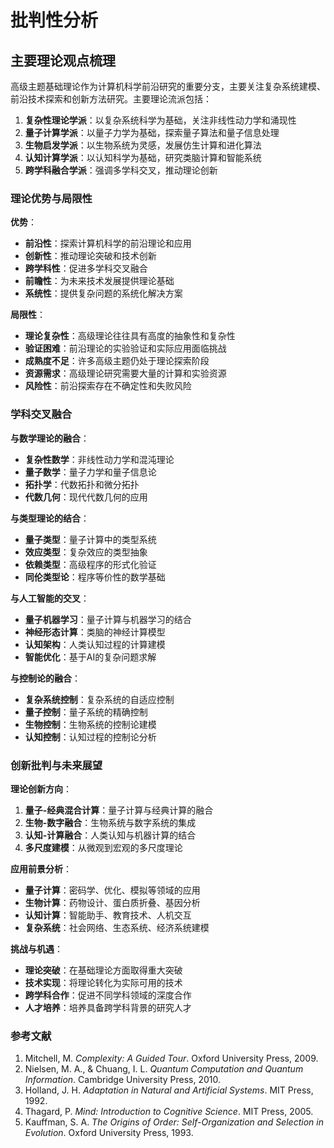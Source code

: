 # 批判性分析

## 主要理论观点梳理

高级主题基础理论作为计算机科学前沿研究的重要分支，主要关注复杂系统建模、前沿技术探索和创新方法研究。主要理论流派包括：

1. **复杂性理论学派**：以复杂系统科学为基础，关注非线性动力学和涌现性
2. **量子计算学派**：以量子力学为基础，探索量子算法和量子信息处理
3. **生物启发学派**：以生物系统为灵感，发展仿生计算和进化算法
4. **认知计算学派**：以认知科学为基础，研究类脑计算和智能系统
5. **跨学科融合学派**：强调多学科交叉，推动理论创新

### 理论优势与局限性

**优势**：

- **前沿性**：探索计算机科学的前沿理论和应用
- **创新性**：推动理论突破和技术创新
- **跨学科性**：促进多学科交叉融合
- **前瞻性**：为未来技术发展提供理论基础
- **系统性**：提供复杂问题的系统化解决方案

**局限性**：

- **理论复杂性**：高级理论往往具有高度的抽象性和复杂性
- **验证困难**：前沿理论的实验验证和实际应用面临挑战
- **成熟度不足**：许多高级主题仍处于理论探索阶段
- **资源需求**：高级理论研究需要大量的计算和实验资源
- **风险性**：前沿探索存在不确定性和失败风险

### 学科交叉融合

**与数学理论的融合**：

- **复杂性数学**：非线性动力学和混沌理论
- **量子数学**：量子力学和量子信息论
- **拓扑学**：代数拓扑和微分拓扑
- **代数几何**：现代代数几何的应用

**与类型理论的结合**：

- **量子类型**：量子计算中的类型系统
- **效应类型**：复杂效应的类型抽象
- **依赖类型**：高级程序的形式化验证
- **同伦类型论**：程序等价性的数学基础

**与人工智能的交叉**：

- **量子机器学习**：量子计算与机器学习的结合
- **神经形态计算**：类脑的神经计算模型
- **认知架构**：人类认知过程的计算建模
- **智能优化**：基于AI的复杂问题求解

**与控制论的融合**：

- **复杂系统控制**：复杂系统的自适应控制
- **量子控制**：量子系统的精确控制
- **生物控制**：生物系统的控制论建模
- **认知控制**：认知过程的控制论分析

### 创新批判与未来展望

**理论创新方向**：

1. **量子-经典混合计算**：量子计算与经典计算的融合
2. **生物-数字融合**：生物系统与数字系统的集成
3. **认知-计算融合**：人类认知与机器计算的结合
4. **多尺度建模**：从微观到宏观的多尺度理论

**应用前景分析**：

- **量子计算**：密码学、优化、模拟等领域的应用
- **生物计算**：药物设计、蛋白质折叠、基因分析
- **认知计算**：智能助手、教育技术、人机交互
- **复杂系统**：社会网络、生态系统、经济系统建模

**挑战与机遇**：

- **理论突破**：在基础理论方面取得重大突破
- **技术实现**：将理论转化为实际可用的技术
- **跨学科合作**：促进不同学科领域的深度合作
- **人才培养**：培养具备跨学科背景的研究人才

### 参考文献

1. Mitchell, M. *Complexity: A Guided Tour*. Oxford University Press, 2009.
2. Nielsen, M. A., & Chuang, I. L. *Quantum Computation and Quantum Information*. Cambridge University Press, 2010.
3. Holland, J. H. *Adaptation in Natural and Artificial Systems*. MIT Press, 1992.
4. Thagard, P. *Mind: Introduction to Cognitive Science*. MIT Press, 2005.
5. Kauffman, S. A. *The Origins of Order: Self-Organization and Selection in Evolution*. Oxford University Press, 1993.

